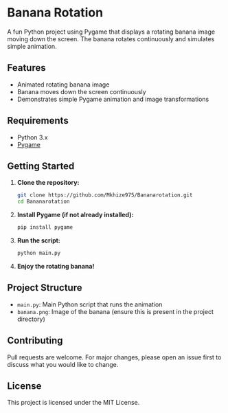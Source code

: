 # Banana Rotation

A fun Python project using Pygame that displays a rotating banana image moving down the screen. The banana rotates continuously and simulates simple animation.

## Features

- Animated rotating banana image
- Banana moves down the screen continuously
- Demonstrates simple Pygame animation and image transformations

## Requirements

- Python 3.x
- [Pygame](https://www.pygame.org/)

## Getting Started

1. **Clone the repository:**
   ```sh
   git clone https://github.com/Mkhize975/Bananarotation.git
   cd Bananarotation
   ```

2. **Install Pygame (if not already installed):**
   ```sh
   pip install pygame
   ```

3. **Run the script:**
   ```sh
   python main.py
   ```

4. **Enjoy the rotating banana!**

## Project Structure

- `main.py`: Main Python script that runs the animation
- `banana.png`: Image of the banana (ensure this is present in the project directory)

## Contributing

Pull requests are welcome. For major changes, please open an issue first to discuss what you would like to change.

## License

This project is licensed under the MIT License.
